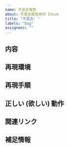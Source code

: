 ```yaml
---
name: 不具合報告
about: 不具合報告用の Issue
title: "不具合: "
labels: "bug"
assignees: ""
---
```


## 内容

## 再現環境

## 再現手順

## 正しい (欲しい) 動作

## 関連リンク

## 補足情報
